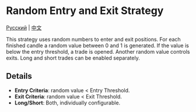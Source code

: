 # Random Entry and Exit Strategy
[Русский](README_ru.md) | [中文](README_cn.md)

This strategy uses random numbers to enter and exit positions. For each finished candle a random value between 0 and 1 is generated. If the value is below the entry threshold, a trade is opened. Another random value controls exits. Long and short trades can be enabled separately.

## Details

- **Entry Criteria**: random value < Entry Threshold.
- **Exit Criteria**: random value < Exit Threshold.
- **Long/Short**: Both, individually configurable.
